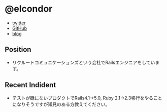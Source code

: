 @elcondor
====

- [twitter](https://twitter.com/elcondor)
- [GitHub](https://github.com/condor)
- [blog](http://blog.el-condor.net/)

Position
----

- リクルートコミュニケーションズという会社でRailsエンジニアをしています。

Recent Indident
----

- テストが碌にないプロダクトでRails4.1→5.0, Ruby 2.1→2.3移行をやることになりそうですが知見のある方教えてください。
